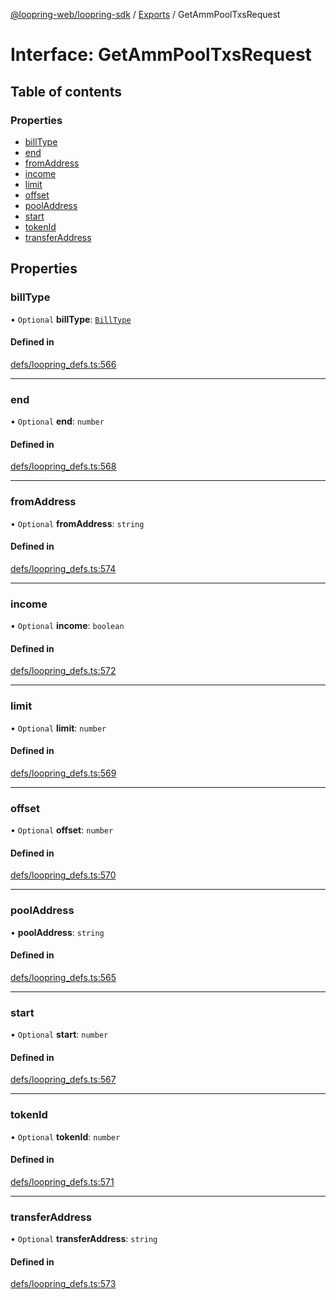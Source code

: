[@loopring-web/loopring-sdk](../README.md) / [Exports](../modules.md) / GetAmmPoolTxsRequest

# Interface: GetAmmPoolTxsRequest

## Table of contents

### Properties

- [billType](GetAmmPoolTxsRequest.md#billtype)
- [end](GetAmmPoolTxsRequest.md#end)
- [fromAddress](GetAmmPoolTxsRequest.md#fromaddress)
- [income](GetAmmPoolTxsRequest.md#income)
- [limit](GetAmmPoolTxsRequest.md#limit)
- [offset](GetAmmPoolTxsRequest.md#offset)
- [poolAddress](GetAmmPoolTxsRequest.md#pooladdress)
- [start](GetAmmPoolTxsRequest.md#start)
- [tokenId](GetAmmPoolTxsRequest.md#tokenid)
- [transferAddress](GetAmmPoolTxsRequest.md#transferaddress)

## Properties

### billType

• `Optional` **billType**: [`BillType`](../enums/BillType.md)

#### Defined in

[defs/loopring_defs.ts:566](https://github.com/Loopring/loopring_sdk/blob/81e0b16/src/defs/loopring_defs.ts#L566)

___

### end

• `Optional` **end**: `number`

#### Defined in

[defs/loopring_defs.ts:568](https://github.com/Loopring/loopring_sdk/blob/81e0b16/src/defs/loopring_defs.ts#L568)

___

### fromAddress

• `Optional` **fromAddress**: `string`

#### Defined in

[defs/loopring_defs.ts:574](https://github.com/Loopring/loopring_sdk/blob/81e0b16/src/defs/loopring_defs.ts#L574)

___

### income

• `Optional` **income**: `boolean`

#### Defined in

[defs/loopring_defs.ts:572](https://github.com/Loopring/loopring_sdk/blob/81e0b16/src/defs/loopring_defs.ts#L572)

___

### limit

• `Optional` **limit**: `number`

#### Defined in

[defs/loopring_defs.ts:569](https://github.com/Loopring/loopring_sdk/blob/81e0b16/src/defs/loopring_defs.ts#L569)

___

### offset

• `Optional` **offset**: `number`

#### Defined in

[defs/loopring_defs.ts:570](https://github.com/Loopring/loopring_sdk/blob/81e0b16/src/defs/loopring_defs.ts#L570)

___

### poolAddress

• **poolAddress**: `string`

#### Defined in

[defs/loopring_defs.ts:565](https://github.com/Loopring/loopring_sdk/blob/81e0b16/src/defs/loopring_defs.ts#L565)

___

### start

• `Optional` **start**: `number`

#### Defined in

[defs/loopring_defs.ts:567](https://github.com/Loopring/loopring_sdk/blob/81e0b16/src/defs/loopring_defs.ts#L567)

___

### tokenId

• `Optional` **tokenId**: `number`

#### Defined in

[defs/loopring_defs.ts:571](https://github.com/Loopring/loopring_sdk/blob/81e0b16/src/defs/loopring_defs.ts#L571)

___

### transferAddress

• `Optional` **transferAddress**: `string`

#### Defined in

[defs/loopring_defs.ts:573](https://github.com/Loopring/loopring_sdk/blob/81e0b16/src/defs/loopring_defs.ts#L573)
